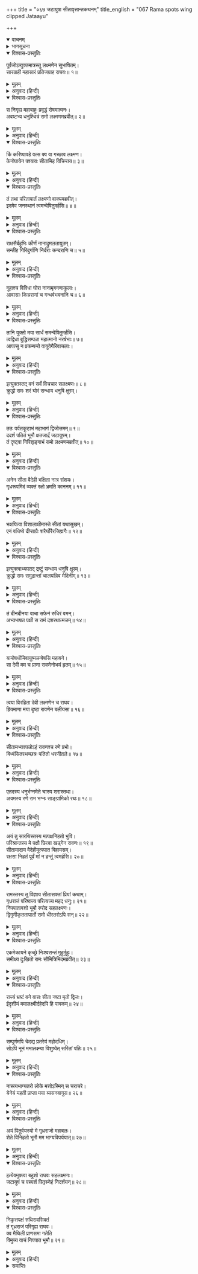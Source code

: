 +++
title = "०६७ जटायुषा सीतावृत्तान्तकथनम्"
title_english = "067 Rama spots wing clipped Jataayu"

+++
<details open><summary>वाचनम्</summary>
<div caption="श्रीराम-हरिसीताराममूर्ति-घनपाठिभ्यां वचनम्" class="audioEmbed" src="https://archive.org/download/Ramayana-recitation-Sriram-harisItArAmamUrti-Ghanapaati-v2/Kanda_3/Kanda_3_ARK-067-Jataayuvaa_Sitaa_Vruthantha_Kathanam.mp3"></div>
</details>

<details><summary>भागसूचना</summary>

67. श्रीराम और लक्ष्मणकी पक्षिराज जटायुसे भेंट तथा श्रीरामका उन्हें गलेसे लगाकर रोना
</details>

<details open><summary>विश्वास-प्रस्तुतिः</summary>

पूर्वजोऽप्युक्तमात्रस्तु लक्ष्मणेन सुभाषितम्।  
सारग्राही महासारं प्रतिजग्राह राघवः॥ १॥
</details>

<details><summary>मूलम्</summary>

पूर्वजोऽप्युक्तमात्रस्तु लक्ष्मणेन सुभाषितम्।  
सारग्राही महासारं प्रतिजग्राह राघवः॥ १॥
</details>

<details><summary>अनुवाद (हिन्दी)</summary>

भगवान् श्रीरामचन्द्रजी सब वस्तुओंका सार ग्रहण करनेवाले हैं। अवस्थामें बड़े होनेपर भी उन्होंने लक्ष्मणके कहे हुए अत्यन्त सारगर्भित उत्तम वचनोंको सुनकर उन्हें स्वीकार किया॥ १॥
</details>

<details open><summary>विश्वास-प्रस्तुतिः</summary>

स निगृह्य महाबाहुः प्रवृद्धं रोषमात्मनः।  
अवष्टभ्य धनुश्चित्रं रामो लक्ष्मणमब्रवीत्॥ २॥
</details>

<details><summary>मूलम्</summary>

स निगृह्य महाबाहुः प्रवृद्धं रोषमात्मनः।  
अवष्टभ्य धनुश्चित्रं रामो लक्ष्मणमब्रवीत्॥ २॥
</details>

<details><summary>अनुवाद (हिन्दी)</summary>

तदनन्तर महाबाहु श्रीरामने अपने बढ़े हुए रोषको रोका और उस विचित्र धनुषको उतारकर लक्ष्मणसे कहा—॥ २॥
</details>

<details open><summary>विश्वास-प्रस्तुतिः</summary>

किं करिष्यावहे वत्स क्व वा गच्छाव लक्ष्मण।  
केनोपायेन पश्यावः सीतामिह विचिन्तय॥ ३॥
</details>

<details><summary>मूलम्</summary>

किं करिष्यावहे वत्स क्व वा गच्छाव लक्ष्मण।  
केनोपायेन पश्यावः सीतामिह विचिन्तय॥ ३॥
</details>

<details><summary>अनुवाद (हिन्दी)</summary>

‘वत्स! अब हमलोग क्या करें? कहाँ जायँ? लक्ष्मण! किस उपायसे हमें सीताका पता लगे? यहाँ इसका विचार करो’॥ ३॥
</details>

<details open><summary>विश्वास-प्रस्तुतिः</summary>

तं तथा परितापार्तं लक्ष्मणो वाक्यमब्रवीत्।  
इदमेव जनस्थानं त्वमन्वेषितुमर्हसि॥ ४॥
</details>

<details><summary>मूलम्</summary>

तं तथा परितापार्तं लक्ष्मणो वाक्यमब्रवीत्।  
इदमेव जनस्थानं त्वमन्वेषितुमर्हसि॥ ४॥
</details>

<details><summary>अनुवाद (हिन्दी)</summary>

तब लक्ष्मणने इस प्रकार संतापपीड़ित हुए श्रीरामसे कहा—‘भैया! आपको इस जनस्थानमें ही सीताकी खोज करनी चाहिये॥ ४॥
</details>

<details open><summary>विश्वास-प्रस्तुतिः</summary>

राक्षसैर्बहुभिः कीर्णं नानाद्रुमलतायुतम्।  
सन्तीह गिरिदुर्गाणि निर्दराः कन्दराणि च॥ ५॥
</details>

<details><summary>मूलम्</summary>

राक्षसैर्बहुभिः कीर्णं नानाद्रुमलतायुतम्।  
सन्तीह गिरिदुर्गाणि निर्दराः कन्दराणि च॥ ५॥
</details>

<details><summary>अनुवाद (हिन्दी)</summary>

‘नाना प्रकारके वृक्ष और लताओंसे युक्त यह सघन वन अनेक राक्षसोंसे भरा हुआ है। इसमें पर्वतके ऊपर बहुत-से दुर्गम स्थान, फटे हुए पत्थर और कन्दराएँ हैं॥ ५॥
</details>

<details open><summary>विश्वास-प्रस्तुतिः</summary>

गुहाश्च विविधा घोरा नानामृगगणाकुलाः।  
आवासाः किन्नराणां च गन्धर्वभवनानि च॥ ६॥
</details>

<details><summary>मूलम्</summary>

गुहाश्च विविधा घोरा नानामृगगणाकुलाः।  
आवासाः किन्नराणां च गन्धर्वभवनानि च॥ ६॥
</details>

<details><summary>अनुवाद (हिन्दी)</summary>

‘वहाँ भाँति-भाँतिकी भयंकर गुफाएँ हैं, जो नाना प्रकारके मृगगणोंसे भरी रहती हैं। यहाँके पर्वतपर किन्नरोंके आवासस्थान और गन्धर्वोंके भवन भी हैं॥ ६॥
</details>

<details open><summary>विश्वास-प्रस्तुतिः</summary>

तानि युक्तो मया सार्धं समन्वेषितुमर्हसि।  
त्वद्विधा बुद्धिसम्पन्ना महात्मानो नरर्षभाः॥ ७॥  
आपत्सु न प्रकम्पन्ते वायुवेगैरिवाचलाः।
</details>

<details><summary>मूलम्</summary>

तानि युक्तो मया सार्धं समन्वेषितुमर्हसि।  
त्वद्विधा बुद्धिसम्पन्ना महात्मानो नरर्षभाः॥ ७॥  
आपत्सु न प्रकम्पन्ते वायुवेगैरिवाचलाः।
</details>

<details><summary>अनुवाद (हिन्दी)</summary>

‘मेरे साथ चलकर आप उन सभी स्थानोंमें एकाग्रचित्त हो सीताकी खोज करें। जैसे पर्वत वायुके वेगसे कम्पित नहीं होते हैं, उसी प्रकार आप-जैसे बुद्धिमान् महात्मा नरश्रेष्ठ आपत्तियोंमें विचलित नहीं होते हैं’॥ ७ १/२॥
</details>

<details open><summary>विश्वास-प्रस्तुतिः</summary>

इत्युक्तस्तद् वनं सर्वं विचचार सलक्ष्मणः॥ ८॥  
क्रुद्धो रामः शरं घोरं सन्धाय धनुषि क्षुरम्।
</details>

<details><summary>मूलम्</summary>

इत्युक्तस्तद् वनं सर्वं विचचार सलक्ष्मणः॥ ८॥  
क्रुद्धो रामः शरं घोरं सन्धाय धनुषि क्षुरम्।
</details>

<details><summary>अनुवाद (हिन्दी)</summary>

उनके ऐसा कहनेपर लक्ष्मणसहित श्रीरामचन्द्रजी रोषपूर्वक अपने धनुषपर क्षुर नामक भयंकर बाण चढ़ाये वहाँ सारे वनमें विचरण करने लगे॥ ८ १/२॥
</details>

<details open><summary>विश्वास-प्रस्तुतिः</summary>

ततः पर्वतकूटाभं महाभागं द्विजोत्तमम्॥ ९॥  
ददर्श पतितं भूमौ क्षतजार्द्रं जटायुषम्।  
तं दृष्ट्वा गिरिशृङ्गाभं रामो लक्ष्मणमब्रवीत्॥ १०॥
</details>

<details><summary>मूलम्</summary>

ततः पर्वतकूटाभं महाभागं द्विजोत्तमम्॥ ९॥  
ददर्श पतितं भूमौ क्षतजार्द्रं जटायुषम्।  
तं दृष्ट्वा गिरिशृङ्गाभं रामो लक्ष्मणमब्रवीत्॥ १०॥
</details>

<details><summary>अनुवाद (हिन्दी)</summary>

थोड़ी ही दूर आगे जानेपर उन्हें पर्वतशिखरके समान विशाल शरीरवाले पक्षिराज महाभाग जटायु दिखायी पड़े जो खूनसे लथपथ हो पृथ्वीपर पड़े थे। पर्वत-शिखरके समान प्रतीत होनेवाले उन गृध्रराजको देखकर श्रीराम लक्ष्मणसे बोले—॥ ९-१०॥
</details>

<details open><summary>विश्वास-प्रस्तुतिः</summary>

अनेन सीता वैदेही भक्षिता नात्र संशयः।  
गृध्ररूपमिदं व्यक्तं रक्षो भ्रमति काननम्॥ ११॥
</details>

<details><summary>मूलम्</summary>

अनेन सीता वैदेही भक्षिता नात्र संशयः।  
गृध्ररूपमिदं व्यक्तं रक्षो भ्रमति काननम्॥ ११॥
</details>

<details><summary>अनुवाद (हिन्दी)</summary>

‘लक्ष्मण! यह गृध्रके रूपमें अवश्य ही कोई राक्षस जान पड़ता है, जो इस वनमें घूमता रहता है। निःसंदेह इसीने विदेहराजकुमारी सीताको खा लिया होगा॥ ११॥
</details>

<details open><summary>विश्वास-प्रस्तुतिः</summary>

भक्षयित्वा विशालाक्षीमास्ते सीतां यथासुखम्।  
एनं वधिष्ये दीप्ताग्रैः शरैर्घोरैरजिह्मगैः॥ १२॥
</details>

<details><summary>मूलम्</summary>

भक्षयित्वा विशालाक्षीमास्ते सीतां यथासुखम्।  
एनं वधिष्ये दीप्ताग्रैः शरैर्घोरैरजिह्मगैः॥ १२॥
</details>

<details><summary>अनुवाद (हिन्दी)</summary>

‘विशाललोचना सीताको खाकर यह यहाँ सुखपूर्वक बैठा हुआ है। मैं प्रज्वलित अग्रभागवाले तथा सीधे जानेवाले अपने भयंकर बाणोंसे इसका वध करूँगा’॥
</details>

<details open><summary>विश्वास-प्रस्तुतिः</summary>

इत्युक्त्वाभ्यपतद् द्रष्टुं सन्धाय धनुषि क्षुरम्।  
क्रुद्धो रामः समुद्रान्तां चालयन्निव मेदिनीम्॥ १३॥
</details>

<details><summary>मूलम्</summary>

इत्युक्त्वाभ्यपतद् द्रष्टुं सन्धाय धनुषि क्षुरम्।  
क्रुद्धो रामः समुद्रान्तां चालयन्निव मेदिनीम्॥ १३॥
</details>

<details><summary>अनुवाद (हिन्दी)</summary>

ऐसा कहकर क्रोधमें भरे हुए श्रीराम धनुषपर बाण चढ़ाये समुद्रपर्यन्त पृथ्वीको कम्पित करते हुए उसे देखनेके लिये आगे बढ़े॥ १३॥
</details>

<details open><summary>विश्वास-प्रस्तुतिः</summary>

तं दीनदीनया वाचा सफेनं रुधिरं वमन्।  
अभ्यभाषत पक्षी स रामं दशरथात्मजम्॥ १४॥
</details>

<details><summary>मूलम्</summary>

तं दीनदीनया वाचा सफेनं रुधिरं वमन्।  
अभ्यभाषत पक्षी स रामं दशरथात्मजम्॥ १४॥
</details>

<details><summary>अनुवाद (हिन्दी)</summary>

इसी समय पक्षी जटायु अपने मुँहसे फेनयुक्त रक्त वमन करते हुए अत्यन्त दीन-वाणीमें दशरथनन्दन श्रीरामसे बोले—॥ १४॥
</details>

<details open><summary>विश्वास-प्रस्तुतिः</summary>

यामोषधीमिवायुष्मन्नन्वेषसि महावने।  
सा देवी मम च प्राणा रावणेनोभयं हृतम्॥ १५॥
</details>

<details><summary>मूलम्</summary>

यामोषधीमिवायुष्मन्नन्वेषसि महावने।  
सा देवी मम च प्राणा रावणेनोभयं हृतम्॥ १५॥
</details>

<details><summary>अनुवाद (हिन्दी)</summary>

‘आयुष्मन्! इस महान् वनमें तुम जिसे ओषधिके समान ढूँढ़ रहे हो, उस देवी सीताको तथा मेरे इन प्राणोंको भी रावणने हर लिया॥ १५॥
</details>

<details open><summary>विश्वास-प्रस्तुतिः</summary>

त्वया विरहिता देवी लक्ष्मणेन च राघव।  
ह्रियमाणा मया दृष्टा रावणेन बलीयसा॥ १६॥
</details>

<details><summary>मूलम्</summary>

त्वया विरहिता देवी लक्ष्मणेन च राघव।  
ह्रियमाणा मया दृष्टा रावणेन बलीयसा॥ १६॥
</details>

<details><summary>अनुवाद (हिन्दी)</summary>

‘रघुनन्दन! तुम्हारे और लक्ष्मणके न रहनेपर महाबली रावण आया और देवी सीताको हरकर ले जाने लगा। उस समय मेरी दृष्टि सीतापर पड़ी॥ १६॥
</details>

<details open><summary>विश्वास-प्रस्तुतिः</summary>

सीतामभ्यवपन्नोऽहं रावणश्च रणे प्रभो।  
विध्वंसितरथच्छत्रः पतितो धरणीतले॥ १७॥
</details>

<details><summary>मूलम्</summary>

सीतामभ्यवपन्नोऽहं रावणश्च रणे प्रभो।  
विध्वंसितरथच्छत्रः पतितो धरणीतले॥ १७॥
</details>

<details><summary>अनुवाद (हिन्दी)</summary>

‘प्रभो! ज्यों ही मेरी दृष्टि पड़ी, मैं सीताकी सहायताके लिये दौड़ पड़ा। रावणके साथ मेरा युद्ध हुआ। मैंने उस युद्धमें रावणके रथ और छत्र आदि सभी साधन नष्ट कर दिये और वह भी घायल होकर पृथ्वीपर गिर पड़ा॥ १७॥
</details>

<details open><summary>विश्वास-प्रस्तुतिः</summary>

एतदस्य धनुर्भग्नमेते चास्य शरास्तथा।  
अयमस्य रणे राम भग्नः साङ्ग्रामिको रथः॥ १८॥
</details>

<details><summary>मूलम्</summary>

एतदस्य धनुर्भग्नमेते चास्य शरास्तथा।  
अयमस्य रणे राम भग्नः साङ्ग्रामिको रथः॥ १८॥
</details>

<details><summary>अनुवाद (हिन्दी)</summary>

‘श्रीराम! यह रहा उसका टूटा हुआ धनुष, ये हैं उसके खण्डित हुए बाण और यह है उसका युद्धोपयोगी रथ, जो युद्धमें मेरे द्वारा तोड़ डाला गया है॥ १८॥
</details>

<details open><summary>विश्वास-प्रस्तुतिः</summary>

अयं तु सारथिस्तस्य मत्पक्षनिहतो भुवि।  
परिश्रान्तस्य मे पक्षौ छित्त्वा खड्गेन रावणः॥ १९॥  
सीतामादाय वैदेहीमुत्पपात विहायसम्।  
रक्षसा निहतं पूर्वं मां न हन्तुं त्वमर्हसि॥ २०॥
</details>

<details><summary>मूलम्</summary>

अयं तु सारथिस्तस्य मत्पक्षनिहतो भुवि।  
परिश्रान्तस्य मे पक्षौ छित्त्वा खड्गेन रावणः॥ १९॥  
सीतामादाय वैदेहीमुत्पपात विहायसम्।  
रक्षसा निहतं पूर्वं मां न हन्तुं त्वमर्हसि॥ २०॥
</details>

<details><summary>अनुवाद (हिन्दी)</summary>

‘यह रावणका सारथि है, जिसे मैंने अपने पंखोंसे मार डाला था। जब मैं युद्ध करते-करते थक गया, तब रावणने तलवारसे मेरे दोनों पंख काट डाले और वह विदेहकुमारी सीताको लेकर आकाशमें उड़ गया। मैं उस राक्षसके हाथसे पहले ही मार डाला गया हूँ, अब तुम मुझे न मारो’॥ १९-२०॥
</details>

<details open><summary>विश्वास-प्रस्तुतिः</summary>

रामस्तस्य तु विज्ञाय सीतासक्तां प्रियां कथाम्।  
गृध्रराजं परिष्वज्य परित्यज्य महद् धनुः॥ २१॥  
निपपातावशो भूमौ रुरोद सहलक्ष्मणः।  
द्विगुणीकृततापार्तो रामो धीरतरोऽपि सन्॥ २२॥
</details>

<details><summary>मूलम्</summary>

रामस्तस्य तु विज्ञाय सीतासक्तां प्रियां कथाम्।  
गृध्रराजं परिष्वज्य परित्यज्य महद् धनुः॥ २१॥  
निपपातावशो भूमौ रुरोद सहलक्ष्मणः।  
द्विगुणीकृततापार्तो रामो धीरतरोऽपि सन्॥ २२॥
</details>

<details><summary>अनुवाद (हिन्दी)</summary>

सीतासे सम्बन्ध रखनेवाली यह प्रिय वार्ता सुनकर श्रीरामचन्द्रजीने अपना महान् धनुष फेंक दिया और गृध्रराज जटायुको गलेसे लगाकर वे शोकसे विवश हो पृथ्वीपर गिर पड़े और लक्ष्मणके साथ ही रोने लगे। अत्यन्त धीर होनेपर भी श्रीरामने उस समय दूने दुःखका अनुभव किया॥ २१-२२॥
</details>

<details open><summary>विश्वास-प्रस्तुतिः</summary>

एकमेकायने कृच्छ्रे निःश्वसन्तं मुहुर्मुहुः।  
समीक्ष्य दुःखितो रामः सौमित्रिमिदमब्रवीत्॥ २३॥
</details>

<details><summary>मूलम्</summary>

एकमेकायने कृच्छ्रे निःश्वसन्तं मुहुर्मुहुः।  
समीक्ष्य दुःखितो रामः सौमित्रिमिदमब्रवीत्॥ २३॥
</details>

<details><summary>अनुवाद (हिन्दी)</summary>

असहाय हो एकमात्र ऊर्ध्वश्वासकी संकटपूर्ण अवस्थामें पड़कर बारंबार लंबी साँस खींचते हुए जटायुकी ओर देखकर श्रीरामको बड़ा दुःख हुआ। उन्होंने सुमित्राकुमारसे कहा—॥ २३॥
</details>

<details open><summary>विश्वास-प्रस्तुतिः</summary>

राज्यं भ्रष्टं वने वासः सीता नष्टा मृतो द्विजः।  
ईदृशीयं ममालक्ष्मीर्दहेदपि हि पावकम्॥ २४॥
</details>

<details><summary>मूलम्</summary>

राज्यं भ्रष्टं वने वासः सीता नष्टा मृतो द्विजः।  
ईदृशीयं ममालक्ष्मीर्दहेदपि हि पावकम्॥ २४॥
</details>

<details><summary>अनुवाद (हिन्दी)</summary>

‘लक्ष्मण! मेरा राज्य छिन गया, मुझे वनवास मिला (पिताजीकी मृत्यु हुई), सीताका अपहरण हुआ और ये मेरे परम सहायक पक्षिराज भी मर गये। ऐसा जो मेरा यह दुर्भाग्य है, यह तो अग्निको भी जलाकर भस्म कर सकता है॥ २४॥
</details>

<details open><summary>विश्वास-प्रस्तुतिः</summary>

सम्पूर्णमपि चेदद्य प्रतरेयं महोदधिम्।  
सोऽपि नूनं ममालक्ष्म्या विशुष्येत् सरितां पतिः॥ २५॥
</details>

<details><summary>मूलम्</summary>

सम्पूर्णमपि चेदद्य प्रतरेयं महोदधिम्।  
सोऽपि नूनं ममालक्ष्म्या विशुष्येत् सरितां पतिः॥ २५॥
</details>

<details><summary>अनुवाद (हिन्दी)</summary>

‘यदि आज मैं भरे हुए महासागरको तैरने लगूँ तो मेरे दुर्भाग्यकी आँचसे वह सरिताओंका स्वामी समुद्र भी निश्चय ही सूख जायगा॥ २५॥
</details>

<details open><summary>विश्वास-प्रस्तुतिः</summary>

नास्त्यभाग्यतरो लोके मत्तोऽस्मिन् स चराचरे।  
येनेयं महती प्राप्ता मया व्यसनवागुरा॥ २६॥
</details>

<details><summary>मूलम्</summary>

नास्त्यभाग्यतरो लोके मत्तोऽस्मिन् स चराचरे।  
येनेयं महती प्राप्ता मया व्यसनवागुरा॥ २६॥
</details>

<details><summary>अनुवाद (हिन्दी)</summary>

‘इस चराचर जगत् में मुझसे बढ़कर भाग्यहीन दूसरा कोई नहीं है, जिस अभाग्यके कारण मुझे इस विपत्तिके बड़े भारी जालमें फँसना पड़ा है॥ २६॥
</details>

<details open><summary>विश्वास-प्रस्तुतिः</summary>

अयं पितुर्वयस्यो मे गृध्रराजो महाबलः।  
शेते विनिहतो भूमौ मम भाग्यविपर्ययात्॥ २७॥
</details>

<details><summary>मूलम्</summary>

अयं पितुर्वयस्यो मे गृध्रराजो महाबलः।  
शेते विनिहतो भूमौ मम भाग्यविपर्ययात्॥ २७॥
</details>

<details><summary>अनुवाद (हिन्दी)</summary>

‘ये महाबली गृध्रराज जटायु मेरे पिताजीके मित्र थे, किंतु आज मेरे दुर्भाग्यवश मारे जाकर इस समय पृथ्वीपर पड़े हैं’॥ २७॥
</details>

<details open><summary>विश्वास-प्रस्तुतिः</summary>

इत्येवमुक्त्वा बहुशो राघवः सहलक्ष्मणः।  
जटायुषं च पस्पर्श पितृस्नेहं निदर्शयन्॥ २८॥
</details>

<details><summary>मूलम्</summary>

इत्येवमुक्त्वा बहुशो राघवः सहलक्ष्मणः।  
जटायुषं च पस्पर्श पितृस्नेहं निदर्शयन्॥ २८॥
</details>

<details><summary>अनुवाद (हिन्दी)</summary>

इस प्रकार बहुत-सी बातें कहकर लक्ष्मणसहित श्रीरघुनाथजीने जटायुके शरीरपर हाथ फेरा और पिताके प्रति जैसा स्नेह होना चाहिये, वैसा ही उनके प्रति प्रदर्शित किया॥ २८॥
</details>

<details open><summary>विश्वास-प्रस्तुतिः</summary>

निकृत्तपक्षं रुधिरावसिक्तं  
तं गृध्रराजं परिगृह्य राघवः।  
क्व मैथिली प्राणसमा गतेति  
विमुच्य वाचं निपपात भूमौ॥ २९॥
</details>

<details><summary>मूलम्</summary>

निकृत्तपक्षं रुधिरावसिक्तं  
तं गृध्रराजं परिगृह्य राघवः।  
क्व मैथिली प्राणसमा गतेति  
विमुच्य वाचं निपपात भूमौ॥ २९॥
</details>

<details><summary>अनुवाद (हिन्दी)</summary>

पङ्ख कट जानेके कारण गृध्रराज जटायु लहू-लुहान हो रहे थे। उसी अवस्थामें उन्हें गलेसे लगाकर श्रीरघुनाथजीने पूछा—‘तात! मेरी प्राणोंके समान प्रिया मिथिलेशकुमारी सीता कहाँ चली गयी?’ इतनी ही बात मुँहसे निकालकर वे पृथ्वीपर गिर पड़े॥ २९॥
</details>

<details><summary>समाप्तिः</summary>

इत्यार्षे श्रीमद्रामायणे वाल्मीकीये आदिकाव्येऽरण्यकाण्डे सप्तषष्टितमः सर्गः॥ ६७॥  
इस प्रकार श्रीवाल्मीकिनिर्मित आर्षरामायण आदिकाव्यके अरण्यकाण्डमें सरसठवाँ सर्ग पूरा हुआ॥ ६७॥
</details>

